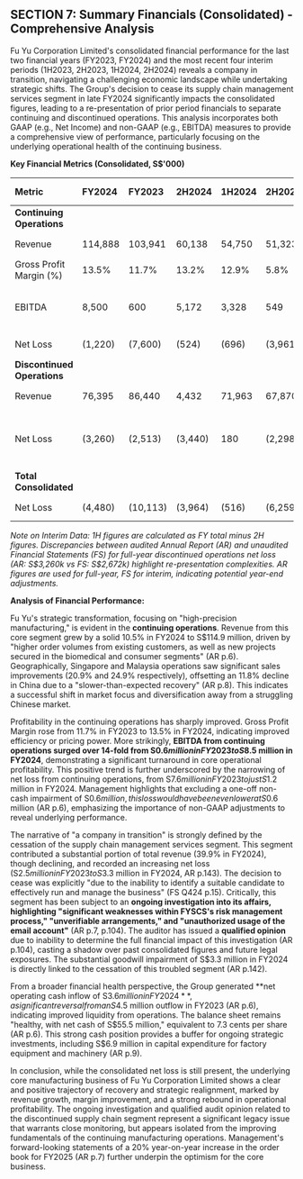 ## SECTION 7: Summary Financials (Consolidated) - Comprehensive Analysis

Fu Yu Corporation Limited's consolidated financial performance for the last two financial years (FY2023, FY2024) and the most recent four interim periods (1H2023, 2H2023, 1H2024, 2H2024) reveals a company in transition, navigating a challenging economic landscape while undertaking strategic shifts. The Group's decision to cease its supply chain management services segment in late FY2024 significantly impacts the consolidated figures, leading to a re-presentation of prior period financials to separate continuing and discontinued operations. This analysis incorporates both GAAP (e.g., Net Income) and non-GAAP (e.g., EBITDA) measures to provide a comprehensive view of performance, particularly focusing on the underlying operational health of the continuing business.

**Key Financial Metrics (Consolidated, S$'000)**

| Metric                    | FY2024     | FY2023     | 2H2024     | 1H2024     | 2H2023     | 1H2023     | Source (Page)                                        |
| :------------------------ | :--------- | :--------- | :--------- | :--------- | :--------- | :--------- | :--------------------------------------------------- |
| **Continuing Operations** |            |            |            |            |            |            |                                                      |
| Revenue                   | 114,888    | 103,941    | 60,138     | 54,750     | 51,323     | 52,618     | AR p.8, FS p.4                                       |
| Gross Profit Margin (%)   | 13.5%      | 11.7%      | 13.2%      | 12.9%      | 5.8%       | 11.9%      | AR p.8, FS p.8 (calc.)                               |
| EBITDA                    | 8,500      | 600        | 5,172      | 3,328      | 549        | 51         | AR p.8, Calc. from FS p.4, FS p.14                   |
| Net Loss                  | (1,220)    | (7,600)    | (524)      | (696)      | (3,961)    | (3,639)    | AR p.8, FS p.4                                       |
| **Discontinued Operations** |            |            |            |            |            |            |                                                      |
| Revenue                   | 76,395     | 86,440     | 4,432      | 71,963     | 67,870     | 18,570     | AR p.143, FS p.15                                    |
| Net Loss                  | (3,260)    | (2,513)    | (3,440)    | 180        | (2,298)    | (215)      | AR p.143, FS p.15 (note for 1H/FY differences)       |
| **Total Consolidated**    |            |            |            |            |            |            |                                                      |
| Net Loss                  | (4,480)    | (10,113)   | (3,964)    | (516)      | (6,259)    | (3,854)    | AR p.8, FS p.4                                       |

*Note on Interim Data: 1H figures are calculated as FY total minus 2H figures. Discrepancies between audited Annual Report (AR) and unaudited Financial Statements (FS) for full-year discontinued operations net loss (AR: S\$3,260k vs FS: S\$2,672k) highlight re-presentation complexities. AR figures are used for full-year, FS for interim, indicating potential year-end adjustments.*

**Analysis of Financial Performance:**

Fu Yu's strategic transformation, focusing on "high-precision manufacturing," is evident in the **continuing operations**. Revenue from this core segment grew by a solid 10.5% in FY2024 to S$114.9 million, driven by "higher order volumes from existing customers, as well as new projects secured in the biomedical and consumer segments" (AR p.6). Geographically, Singapore and Malaysia operations saw significant sales improvements (20.9% and 24.9% respectively), offsetting an 11.8% decline in China due to a "slower-than-expected recovery" (AR p.8). This indicates a successful shift in market focus and diversification away from a struggling Chinese market.

Profitability in the continuing operations has sharply improved. Gross Profit Margin rose from 11.7% in FY2023 to 13.5% in FY2024, indicating improved efficiency or pricing power. More strikingly, **EBITDA from continuing operations surged over 14-fold from S$0.6 million in FY2023 to S$8.5 million in FY2024**, demonstrating a significant turnaround in core operational profitability. This positive trend is further underscored by the narrowing of net loss from continuing operations, from S$7.6 million in FY2023 to just S$1.2 million in FY2024. Management highlights that excluding a one-off non-cash impairment of S$0.6 million, this loss would have been even lower at S$0.6 million (AR p.6), emphasizing the importance of non-GAAP adjustments to reveal underlying performance.

The narrative of "a company in transition" is strongly defined by the cessation of the supply chain management services segment. This segment contributed a substantial portion of total revenue (39.9% in FY2024), though declining, and recorded an increasing net loss (S$2.5 million in FY2023 to S$3.3 million in FY2024, AR p.143). The decision to cease was explicitly "due to the inability to identify a suitable candidate to effectively run and manage the business" (FS Q424 p.15). Critically, this segment has been subject to an **ongoing investigation into its affairs, highlighting "significant weaknesses within FYSCS's risk management process," "unverifiable arrangements," and "unauthorized usage of the email account"** (AR p.7, p.104). The auditor has issued a **qualified opinion** due to inability to determine the full financial impact of this investigation (AR p.104), casting a shadow over past consolidated figures and future legal exposures. The substantial goodwill impairment of S$3.3 million in FY2024 is directly linked to the cessation of this troubled segment (AR p.142).

From a broader financial health perspective, the Group generated **net operating cash inflow of S$3.6 million in FY2024**, a significant reversal from an S$4.5 million outflow in FY2023 (AR p.6), indicating improved liquidity from operations. The balance sheet remains "healthy, with net cash of S$55.5 million," equivalent to 7.3 cents per share (AR p.6). This strong cash position provides a buffer for ongoing strategic investments, including S$6.9 million in capital expenditure for factory equipment and machinery (AR p.9).

In conclusion, while the consolidated net loss is still present, the underlying core manufacturing business of Fu Yu Corporation Limited shows a clear and positive trajectory of recovery and strategic realignment, marked by revenue growth, margin improvement, and a strong rebound in operational profitability. The ongoing investigation and qualified audit opinion related to the discontinued supply chain segment represent a significant legacy issue that warrants close monitoring, but appears isolated from the improving fundamentals of the continuing manufacturing operations. Management's forward-looking statements of a 20% year-on-year increase in the order book for FY2025 (AR p.7) further underpin the optimism for the core business.